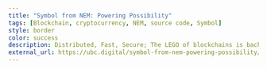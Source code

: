 ```yaml
---
title: "Symbol from NEM: Powering Possibility"
tags: [Blockchain, cryptocurrency, NEM, source code, Symbol]
style: border
color: success
description: Distributed, Fast, Secure; The LEGO of blockchains is back with more building blocks; From Public assets, to distributed name zones via network-wide account and assets restrictions, metadata and cross-chain atomic swaps features – Symbol from NEM is all you need from a blockchain network.
external_url: https://ubc.digital/symbol-from-nem-powering-possibility/
---
```


